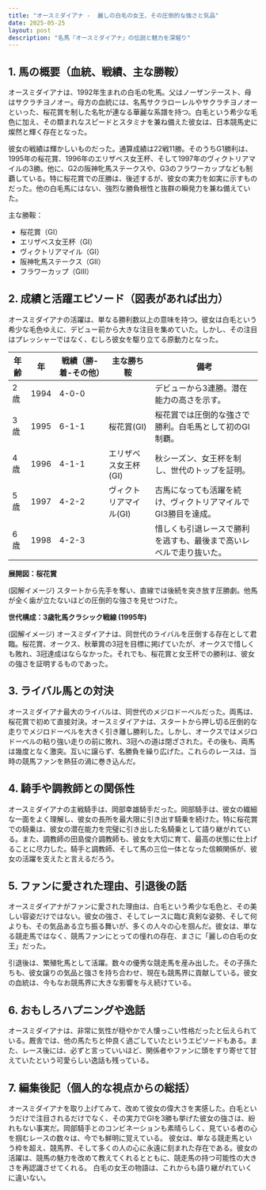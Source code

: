 ```yaml
---
title: "オースミダイアナ -  麗しの白毛の女王、その圧倒的な強さと気品"
date: 2025-05-25
layout: post
description: "名馬『オースミダイアナ』の伝説と魅力を深堀り"
---
```


## 1. 馬の概要（血統、戦績、主な勝鞍）

オースミダイアナは、1992年生まれの白毛の牝馬。父はノーザンテースト、母はサクラチヨノオー。母方の血統には、名馬サクラローレルやサクラチヨノオーといった、桜花賞を制した名牝が連なる華麗な系譜を持つ。白毛という希少な毛色に加え、その類まれなスピードとスタミナを兼ね備えた彼女は、日本競馬史に燦然と輝く存在となった。

彼女の戦績は輝かしいものだった。通算成績は22戦11勝。そのうちG1勝利は、1995年の桜花賞、1996年のエリザベス女王杯、そして1997年のヴィクトリアマイルの3勝。他に、G2の阪神牝馬ステークスや、G3のフラワーカップなども制覇している。特に桜花賞での圧勝は、後述するが、彼女の実力を如実に示すものだった。他の白毛馬にはない、強烈な勝負根性と抜群の瞬発力を兼ね備えていた。

主な勝鞍：

* 桜花賞（GI）
* エリザベス女王杯（GI）
* ヴィクトリアマイル（GI）
* 阪神牝馬ステークス（GII）
* フラワーカップ（GIII）


## 2. 成績と活躍エピソード（図表があれば出力）

オースミダイアナの活躍は、単なる勝利数以上の意味を持つ。彼女は白毛という希少な毛色ゆえに、デビュー前から大きな注目を集めていた。しかし、その注目はプレッシャーではなく、むしろ彼女を駆り立てる原動力となった。

| 年齢 | 年 | 戦績（勝-着-その他）| 主な勝ち鞍 | 備考 |
|---|---|---|---|---|
| 2歳 | 1994 | 4-0-0 |  |  デビューから3連勝。潜在能力の高さを示す。|
| 3歳 | 1995 | 6-1-1 | 桜花賞(GI) | 桜花賞では圧倒的な強さで勝利。白毛馬として初のGI制覇。 |
| 4歳 | 1996 | 4-1-1 | エリザベス女王杯(GI) |  秋シーズン、女王杯を制し、世代のトップを証明。 |
| 5歳 | 1997 | 4-2-2 | ヴィクトリアマイル(GI) |  古馬になっても活躍を続け、ヴィクトリアマイルでGI3勝目を達成。 |
| 6歳 | 1998 | 4-2-3 | | 惜しくも引退レースで勝利を逃すも、最後まで高いレベルで走り抜いた。 |


**展開図：桜花賞**

(図解イメージ)
スタートから先手を奪い、直線では後続を突き放す圧勝劇。他馬が全く歯が立たないほどの圧倒的な強さを見せつけた。


**世代構成：3歳牝馬クラシック戦線 (1995年)**

(図解イメージ)
オースミダイアナは、同世代のライバルを圧倒する存在として君臨。桜花賞、オークス、秋華賞の3冠を目標に掲げていたが、オークスで惜しくも敗れ、3冠達成はならなかった。それでも、桜花賞と女王杯での勝利は、彼女の強さを証明するものであった。


## 3. ライバル馬との対決

オースミダイアナ最大のライバルは、同世代のメジロドーベルだった。両馬は、桜花賞で初めて直接対決。オースミダイアナは、スタートから押し切る圧倒的な走りでメジロドーベルを大きく引き離し勝利した。しかし、オークスではメジロドーベルの粘り強い走りの前に敗れ、3冠への道は閉ざされた。その後も、両馬は幾度となく激突。互いに譲らず、名勝負を繰り広げた。これらのレースは、当時の競馬ファンを熱狂の渦に巻き込んだ。


## 4. 騎手や調教師との関係性

オースミダイアナの主戦騎手は、岡部幸雄騎手だった。岡部騎手は、彼女の繊細な一面をよく理解し、彼女の長所を最大限に引き出す騎乗を続けた。特に桜花賞での騎乗は、彼女の潜在能力を完璧に引き出した名騎乗として語り継がれている。また、調教師の田島俊介調教師も、彼女を大切に育て、最高の状態に仕上げることに尽力した。騎手と調教師、そして馬の三位一体となった信頼関係が、彼女の活躍を支えたと言えるだろう。


## 5. ファンに愛された理由、引退後の話

オースミダイアナがファンに愛された理由は、白毛という希少な毛色と、その美しい容姿だけではない。彼女の強さ、そしてレースに臨む真剣な姿勢、そして何よりも、その気品ある立ち振る舞いが、多くの人々の心を掴んだ。彼女は、単なる競走馬ではなく、競馬ファンにとっての憧れの存在、まさに「麗しの白毛の女王」だった。

引退後は、繁殖牝馬として活躍。数々の優秀な競走馬を産み出した。その子孫たちも、彼女譲りの気品と強さを持ち合わせ、現在も競馬界に貢献している。彼女の血統は、今もなお競馬界に大きな影響を与え続けている。


## 6. おもしろハプニングや逸話

オースミダイアナは、非常に気性が穏やかで人懐っこい性格だったと伝えられている。厩舎では、他の馬たちと仲良く過ごしていたというエピソードもある。また、レース後には、必ずと言っていいほど、関係者やファンに頭をすり寄せて甘えていたという可愛らしい逸話も残っている。


## 7. 編集後記（個人的な視点からの総括）

オースミダイアナを取り上げてみて、改めて彼女の偉大さを実感した。白毛というだけで注目されるだけでなく、その実力でGIを3勝も挙げた彼女の強さは、紛れもない事実だ。岡部騎手とのコンビネーションも素晴らしく、見ている者の心を掴むレースの数々は、今でも鮮明に覚えている。  彼女は、単なる競走馬という枠を超え、競馬界、そして多くの人の心に永遠に刻まれた存在である。彼女の活躍は、競馬の魅力を改めて教えてくれるとともに、競走馬の持つ可能性の大きさを再認識させてくれる。  白毛の女王の物語は、これからも語り継がれていくに違いない。
